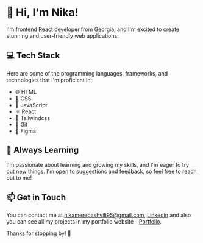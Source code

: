 # 👋 Hi, I'm Nika!

I'm frontend React developer from Georgia, and I'm excited to create stunning and user-friendly web applications.

## 💻 Tech Stack

Here are some of the programming languages, frameworks, and technologies that I'm proficient in:

-   🌐 HTML
-   🎨 CSS
-   🚀 JavaScript
-   ⚛️ React
-   🎉 Tailwindcss
-   🐙 Git
-   🎨 Figma

## 🌱 Always Learning

I'm passionate about learning and growing my skills, and I'm eager to try out new things. I'm open to suggestions and feedback, so feel free to reach out to me!

## 📫 Get in Touch

You can contact me at nikamerebashvili95@gmail.com,  [Linkedin](https://www.linkedin.com/in/nikamerebashvili) and also you can see all my projects in my portfolio website -  [Portfolio](https://nikamerebashvili95.github.io/portfolio-website/).

Thanks for stopping by! 🤗
